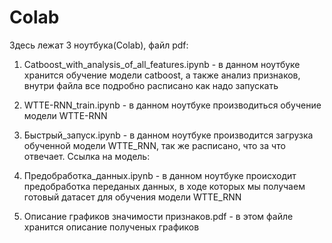 # Colab

Здесь лежат 3 ноутбука(Colab), файл pdf:

1) Catboost_with_analysis_of_all_features.ipynb - в данном ноутбуке хранится обучение модели catboost, а также анализ признаков, внутри файла все подробно расписано как надо запускать

2) WTTE-RNN_train.ipynb - в данном ноутбуке производиться обучение модели WTTE-RNN

3) Быстрый_запуск.ipynb - в данном ноутбуке производится загрузка обученной модели WTTE_RNN, так же расписано, что за что отвечает. Ссылка на модель: 

4) Предобработка_данных.ipynb - в данном ноутбуке происходит предобработка переданых данных, в ходе которых мы получаем готовый датасет для обучения модели WTTE_RNN

5) Описание графиков значимости признаков.pdf - в этом файле хранится описание полученых графиков
